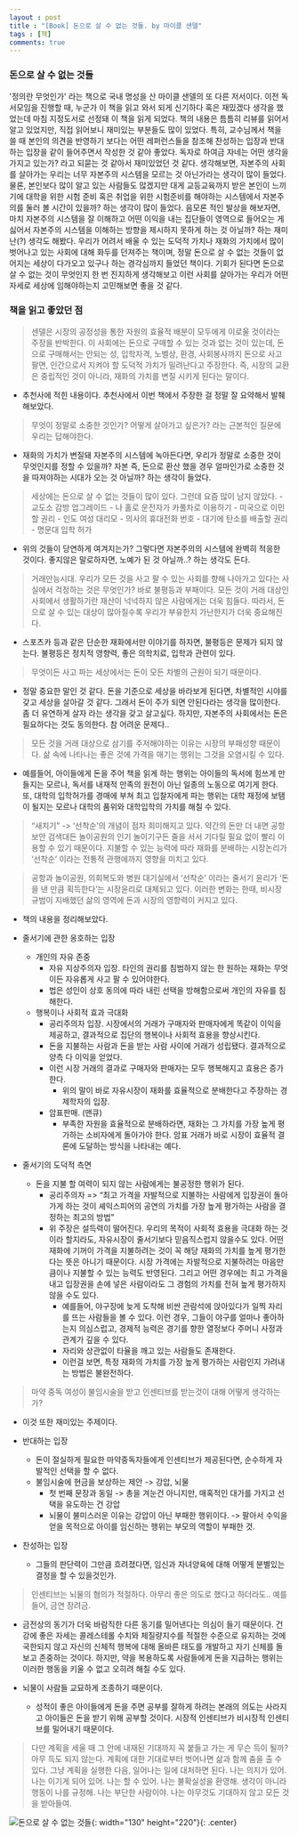 ```yaml
---
layout : post
title : "[Book] 돈으로 살 수 없는 것들. by 마이클 샌델"
tags : [책]
comments: true
---
```

### 돈으로 살 수 없는 것들
 '정의란 무엇인가' 라는 책으로 국내 명성을 산 마이클 샌델의 또 다른 저서이다. 이전 독서모임을 진행할 때, 누군가 이 책을 읽고 와서 되게 신기하다 혹은 재밌겠다 생각을 했었는데 마침 지정도서로 선정돼 이 책을 읽게 되었다. 책의 내용은 틈틈히 리뷰를 읽어서 알고 있었지만, 직접 읽어보니 재미있는 부분들도 많이 있었다. 특히, 교수님께서 책을 쓸 때 본인의 의견을 반영하기 보다는 어떤 레퍼런스들을 참조해 찬성하는 입장과 반대하는 입장을 같이 들어주면서 작성한 것 같아 좋았다. 독자로 하여금 자네는 어떤 생각을 가지고 있는가? 라고 되묻는 것 같아서 재미있었던 것 같다. 생각해보면, 자본주의 사회를 살아가는 우리는 너무 자본주의 시스템을 모르는 것 아닌가라는 생각이 많이 들었다. 물론, 본인보다 많이 알고 있는 사람들도 많겠지만 대게 교등교육까지 받은 본인이 느끼기에 대학을 위한 시험 준비 혹은 취업을 위한 시험준비를 해야하는 시스템에서 자본주의를 둘러 볼 시간이 있을까? 하는 생각이 많이 들었다. 음모론 적인 발상을 해보자면, 마치 자본주의 시스템을 잘 이해하고 어떤 이익을 내는 집단들이 영역으로 들어오는 게 싫어서 자본주의 시스템을 이해하는 방향을 제시하지 못하게 하는 것 아닐까? 하는 재미난(?) 생각도 해봤다. 우리가 어려서 배울 수 있는 도덕적 가치나 재화의 가치에서 많이 벗어나고 있는 사회에 대해 화두를 던져주는 책이며, 정말 돈으로 살 수 없는 것들이 없어지는 세상이 다가오고 있구나 하는 경각심까지 들었던 책이다. 기회가 된다면 돈으로 살 수 없는 것이 무엇인지 한 번 진지하게 생각해보고 이런 사회를 살아가는 우리가 어떤 자세로 세상에 임해야하는지 고민해보면 좋을 것 같다.

### 책을 읽고 좋았던 점
> 센델은 시장의 공정성을 통한 자원의 효율적 배분이 모두에게 이로울 것이라는 주장을 반박한다. 이 사회에는 돈으로 구매할 수 있는 것과 없는 것이 있는데, 돈으로 구매해서는 안되는 성, 입학자격, 노벨상, 환경, 사회봉사까지 돈으로 사고 팔면, 인간으로서 지켜야 할 도덕적 가치가 밀려난다고 주장한다. 즉, 시장의 교환은 중립적인 것이 아니라, 재화의 가치를 변질 시키게 된다는 말이다.

- 추천사에 적힌 내용이다. 추천사에서 이번 책에서 주장한 걸 정말 잘 요약해서 발췌해보았다.

> 무엇이 정말로 소중한 것인가? 어떻게 살아가고 싶은가? 라는 근본적인 질문에 우리는 답해야한다.

- 재화의 가치가 변질돼 자본주의 시스템에 녹아든다면, 우리가 정말로 소중한 것이 무엇인지를 정할 수 있을까? 자본 즉, 돈으로 환산 했을 경우 얼마인가로 소중한 것을 따져야하는 시대가 오는 것 아닐까? 하는 생각이 들었다.

> 세상에는 돈으로 살 수 없는 것들이 많이 있다. 그런데 요즘 많이 남지 않았다.
	- 교도소 감방 업그레이드
	- 나 홀로 운전자가 카풀차로 이용하기
	- 미국으로 이민할 권리
	- 인도 여성 대리모
	- 의사의 휴대전화 번호
	- 대기에 탄소를 배출할 권리
	- 명문대 입학 허가

- 위의 것들이 당연하게 여겨지는가? 그렇다면 자본주의의 시스템에 완벽히 적응한 것이다. 좋지않은 말로하자면, 노예가 된 것 아닐까..? 하는 생각도 든다.

> 거래만능시대. 우리가 모든 것을 사고 팔 수 있는 사회를 향해 나아가고 있다는 사실에서 걱정하는 것은 무엇인가? 바로 불평등과 부패이다. 모든 것이 거래 대상인 사회에서 생활하기란 재산이 넉넉하지 않은 사람에게는 더욱 힘들다. 따라서, 돈으로 살 수 있는 대상이 많아질수록 우리가 부유한지 가난한지가 더욱 중요해진다.

- 스포츠카 등과 같은 단순한 재화에서만 이야기를 하자면, 불평등은 문제가 되지 않는다. 불평등은 정치적 영향력, 좋은 의학치료, 입학과 관련이 있다.

> 무엇이든 사고 파는 세상에서는 돈이 모든 차별의 근원이 되기 때문이다.

- 정말 중요한 말인 것 같다. 돈을 기준으로 세상을 바라보게 된다면, 차별적인 시야를 갖고 세상을 살아갈 것 같다. 그래서 돈이 주가 되면 안된다라는 생각을 많이한다. 좀 더 유연하게 살자 라는 생각을 갖고 살고싶다. 하지만, 자본주의 사회에서는 돈은 필요하다는 것도 동의한다. 참 어려운 문제다..

> 모든 것을 거래 대상으로 삼기를 주저해야하는 이유는 시장의 부패성향 때문이다. 삶 속에 나타나는 좋은 것에 가격을 매기는 행위는 그것을 오염시킬 수 있다. 

- 예를들어, 아이들에게 돈을 주어 책을 읽게 하는 행위는 아이들의 독서에 힘쓰게 만들지는 모르나, 독서를 내재적 만족의 원천이 아닌 일종의 노동으로 여기게 한다. 또, 대학의 입학허가를 경매에 부쳐 최고 입찰자에게 파는 행위는 대학 재정에 보탬이 될지는 모르나 대학의 품위와 대학입학의 가치를 해칠 수 있다.

> “새치기” -> ‘선착순’의 개념이 점차 희미해지고 있다. 약간의 돈만 더 내면 공항 보안 검색대든 놀이공원의 인기 놀이기구든 줄을 서서 기다릴 필요 없이 빨리 이용할 수 있기 때문이다. 지불할 수 있는 능력에 따라 재화를 분배하는 시장논리가 ‘선착순’ 이라는 전통적 관행에까지 영향을 미치고 있다.

> 공항과 놀이공원, 의회복도와 병원 대기실에서 ‘선착순’ 이라는 줄서기 윤리가 ‘돈을 낸 만큼 획득한다’는 시장윤리로 대체되고 있다. 이러한 변화는 한때, 비시장 규범이 지배했던 삶의 영역에 돈과 시장의 영향력이 커지고 있다.

- 책의 내용을 정리해보았다.

- 줄서기에 관한 옹호하는 입장
  - 개인의 자유 존중
      - 자유 지상주의자 입장. 타인의 권리를 침범하지 않는 한 원하는 재화는 무엇이든 자유롭게 사고 팔 수 있어야한다.
      - 법은 성인이 상호 동의에 따라 내린 선택을 방해함으로써 개인의 자유를 침해한다.
  - 행복이나 사회적 효과 극대화
      - 공리주의자 입장. 시장에서의 거래가 구매자와 판매자에게 똑같이 이익을 제공하고, 결과적으로 집단의 행복이나 사회적 효용을 향상시킨다.
      - 돈을 지불하는 사람과 돈을 받는 사람 사이에 거래가 성립됐다. 결과적으로 양측 다 이익을 얻었다.
      - 이런 시장 거래의 결과로 구매자와 판매자는 모두 행복해지고 효용은 증가한다.
          - 위의 말이 바로 자유시장이 재화를 효율적으로 분배한다고 주장하는 경제학자의 입장.
      - 암표판매. (맨큐)
          - 부족한 자원을 효율적으로 분배하라면, 재화는 그 가치를 가장 높게 평가하는 소비자에게 돌아가야 한다. 암표 거래가 바로 시장이 효율적 결론에 도달하는 방식을 나타내는 예다.
- 줄서기의 도덕적 측면
  - 돈을 지불 할 여력이 되지 않는 사람에게는 불공정한 행위가 된다.
      - 공리주의자 => “최고 가격을 자발적으로 지불하는 사람에게 입장권이 돌아가게 하는 것이 셰익스피어의 공연의 가치를 가장 높게 평가하는 사람을 결정하는 최고의 방법”
      - 위 주장은 설득력이 떨어진다. 우리의 목적이 사회적 효용을 극대화 하는 것이라 할지라도, 자유시장이 줄서기보다 믿음직스럽지 않을수도 있다. 어떤 재화에 기꺼이 가격을 지불하려는 것이 꼭 해당 재화의 가치를 높게 평가한다는 뜻은 아니기 때문이다. 시장 가격에는 자발적으로 지불하려는 마음만큼이나 지불할 수 있는 능력도 반영된다. 그리고 어떤 경우에는 최고 가격을 내고 입장권을 손에 넣은 사람이라도 그 경험의 가치를 전혀 높게 평가하지 않을 수도 있다.
          - 예를들어, 야구장에 늦게 도착해 비싼 관람석에 앉아있다가 일찍 자리를 뜨는 사람들을 볼 수 있다. 이런 경우, 그들이 야구를 얼마나 좋아하는지 의심스럽고, 경제적 능력은 경기를 향한 열정보다 주머니 사정과 관계가 깊을 수 있다.
          - 자리와 상관없이 타율을 깨고 있는 사람들도 존재한다.
          - 이런걸 보면, 특정 재화의 가치를 가장 높게 평가하는 사람인지 가려내는 방법은 불완전하다.

> 마약 중독 여성이 불임시술을 받고 인센티브를 받는것이 대해 어떻게 생각하는가?

- 이것 또한 재미있는 주제이다.

- 반대하는 입장
  - 돈이 절실하게 필요한 마약중독자들에게 인센티브가 제공된다면, 순수하게 자발적인 선택을 할 수 없다.
  - 불임시술에 현금을 보상하는 제안 -> 강압, 뇌물
    - 첫 번째 문장과 동일 -> 총을 겨눈건 아니지만, 매혹적인 대가를 가지고 선택을 유도하는 건 강압
    - 뇌물이 불미스러운 이유는 강압이 아닌 부패한 행위이다. -> 팔아서 수익을 얻을 목적으로 아이를 임신하는 행위는 부모의 역할이 부패한 것.
- 찬성하는 입장
  - 그들의 판단력이 그만큼 흐려졌다면, 임신과 자녀양육에 대해 어떻게 분별있는 결정을 할 수 있을것인가.

> 인센티브는 뇌물의 혐의가 적절하다. 아무리 좋은 의도로 했다고 하더라도.. 예를들어, 금연 장려금.  

- 금전상의 동기가 더욱 바람직한 다른 동기를 밀어낸다는 의심이 들기 때문이다. 건강에 좋은 자세는 콜레스테롤 수치와 체질량지수를 적절한 수준으로 유지하는 것에 국한되지 않고 자신의 신체적 행복에 대해 올바른 태도를 개발하고 자기 신체를 돌보고 존중하는 것이다. 하지만, 약을 복용하도록 사람들에게 돈을 지급하는 행위는 이러한 행동을 키울 수 없고 오히려 해칠 수도 있다.

- 뇌물이 사람들 교묘하게 조종하기 때문이다. 
  - 성적이 좋은 아이들에게 돈을 주면 공부를 잘하게 하려는 본래의 의도는 사라지고 아이들은 돈을 받기 위해 공부할 것이다. 시장적 인센티브가 비시장적 인센티브를 밀어내기 때문이다. 

> 다만 계획을 세울 때 그 안에 내재된 기대까지 꼭 붙들고 가는 게 무슨 득이 될까? 아무 득도 되지 않는다. 계획에 대한 기대로부터 벗어나면 삶과 함께 춤을 출 수 있다. 그냥 계획을 실행한 다음, 일어나는 일에 대처하면 된다.
나는 의지가 있어.
나는 이기게 되어 있어.
나는 할 수 있어.
나는 불확실성을 환영해.
생각이 아니라 행동이 나를 규정해.
나는 부단한 사람이야.
나는 아무것도 기대하지 않고 모든 것을 받아들여.

![돈으로 살 수 없는 것들](../images/book-13.jpg){: width="130" height="220"}{: .center}

